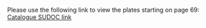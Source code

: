 Please use the following link to view the plates starting on page 69:
[Catalogue SUDOC link](http://docnum.unistra.fr/cdm/ref/collection/coll11/id/42249)


